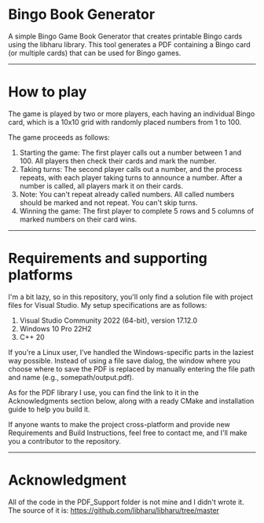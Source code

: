 # Bingo Book Generator

A simple Bingo Game Book Generator that creates printable Bingo cards using the libharu library. This tool generates a PDF containing a Bingo card (or multiple cards) that can be used for Bingo games.

---
# How to play

The game is played by two or more players, each having an individual Bingo card, which is a 10x10 grid with randomly placed numbers from 1 to 100.

The game proceeds as follows:


1. Starting the game: The first player calls out a number between 1 and 100. 
	All players then check their cards and mark the number.
2. Taking turns: The second player calls out a number, and the process repeats, 
	with each player taking turns to announce a number. After a number is called, 
	all players mark it on their cards.
3. Note: You can't repeat already called numbers. All called numbers should 
	be marked and not repeat. You can't skip turns.
4. Winning the game: The first player to complete 5 rows and 5 columns of 
	marked numbers on their card wins.

---
# Requirements and supporting platforms

I'm a bit lazy, so in this repository, you'll only find a solution file with project files for Visual Studio. My setup specifications are as follows:


1. Visual Studio Community 2022 (64-bit), version 17.12.0
2. Windows 10 Pro 22H2
3. C++ 20


If you're a Linux user, I’ve handled the Windows-specific parts in the laziest way possible. Instead of using a file save dialog, the window where you choose where to save the PDF is replaced by manually entering the file path and name (e.g., somepath/output.pdf).

As for the PDF library I use, you can find the link to it in the Acknowledgments section below, along with a ready CMake and installation guide to help you build it.

If anyone wants to make the project cross-platform and provide new Requirements and Build Instructions, feel free to contact me, and I'll make you a contributor to the repository.

---
# Acknowledgment

All of the code in the PDF_Support folder is not mine and I didn't wrote it.
The source of it is: https://github.com/libharu/libharu/tree/master
